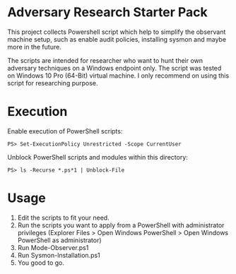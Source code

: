 # Adversary Research Starter Pack

This project collects Powershell script which help to simplify the observant machine setup, such as enable audit policies, installing sysmon and maybe more in the future.

The scripts are intended for researcher who want to hunt their own adversary techniques on a Windows endpoint only. The script was tested on Windows 10 Pro (64-Bit) virtual machine. I only recommend on using this script for researching purpose.

# Execution

Enable execution of PowerShell scripts:
``` 
PS> Set-ExecutionPolicy Unrestricted -Scope CurrentUser
```
Unblock PowerShell scripts and modules within this directory:
```
PS> ls -Recurse *.ps*1 | Unblock-File
```

# Usage
1. Edit the scripts to fit your need.
2. Run the scripts you want to apply from a PowerShell with administrator privileges (Explorer Files > Open Windows PowerShell > Open Windows PowerShell as administrator)
3. Run Mode-Observer.ps1
4. Run Sysmon-Installation.ps1
5. You good to go.